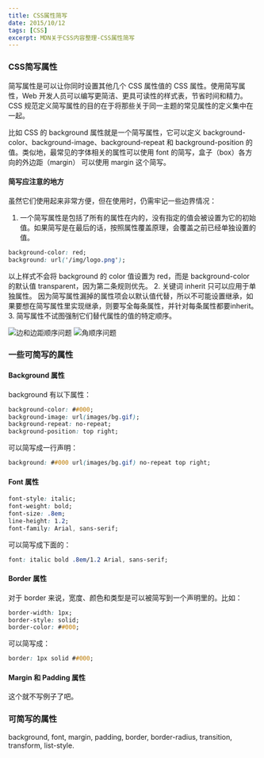 ```yaml
---
title: CSS属性简写
date: 2015/10/12
tags: [CSS]
excerpt: MDN关于CSS内容整理-CSS属性简写
---
```


### CSS简写属性

简写属性是可以让你同时设置其他几个 CSS 属性值的 CSS 属性。使用简写属性，Web 开发人员可以编写更简洁、更具可读性的样式表，节省时间和精力。CSS 规范定义简写属性的目的在于将那些关于同一主题的常见属性的定义集中在一起。

比如 CSS 的 background 属性就是一个简写属性，它可以定义 background-color、background-image、background-repeat 和 background-position 的值。类似地，最常见的字体相关的属性可以使用 font 的简写，盒子（box）各方向的外边距（margin） 可以使用 margin 这个简写。

#### 简写应注意的地方

虽然它们使用起来非常方便，但在使用时，仍需牢记一些边界情况：

1. 一个简写属性是包括了所有的属性在内的，没有指定的值会被设置为它的初始值。如果简写是在最后的话，按照属性覆盖原理，会覆盖之前已经单独设置的值。
```css
background-color: red;
background: url('/img/logo.png');
```
以上样式不会将 background 的 color 值设置为 red，而是 background-color 的默认值 transparent，因为第二条规则优先。
2. 关键词 inherit 只可以应用于单独属性。
因为简写属性漏掉的属性项会以默认值代替，所以不可能设置继承，如果要想在简写属性里实现继承，则要写全每条属性，并针对每条属性都要inherit。
3. 简写属性不试图强制它们替代属性的值的特定顺序。

![边和边距顺序问题](http://ojd8i48oc.bkt.clouddn.com/blog-css%E7%AE%80%E5%86%99%E5%B1%9E%E6%80%A71.png)
![角顺序问题](http://ojd8i48oc.bkt.clouddn.com/blog-css%E7%AE%80%E5%86%99%E5%B1%9E%E6%80%A72.png)

### 一些可简写的属性

#### Background 属性

background 有以下属性：

```css
background-color: ##000;
background-image: url(images/bg.gif);
background-repeat: no-repeat;
background-position: top right;
```

可以简写成一行声明：

```css
background: ##000 url(images/bg.gif) no-repeat top right;
```

#### Font 属性

```css
font-style: italic;
font-weight: bold;
font-size: .8em;
line-height: 1.2;
font-family: Arial, sans-serif;
```

可以简写成下面的：

```css
font: italic bold .8em/1.2 Arial, sans-serif;
```

#### Border 属性

对于 border 来说，宽度、颜色和类型是可以被简写到一个声明里的。比如：

```css
border-width: 1px;
border-style: solid;
border-color: ##000;
```

可以简写成：

```css
border: 1px solid ##000;
```

#### Margin 和 Padding 属性

这个就不写例子了吧。


### 可简写的属性

background, font, margin, padding, border, border-radius, transition, transform, list-style.